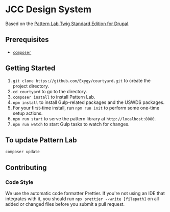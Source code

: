 # JCC Design System

Based on the [Pattern Lab Twig Standard Edition for Drupal](https://github.com/pattern-lab/edition-php-drupal-standard).

## Prerequisites

- [`composer`](https://getcomposer.org)

## Getting Started

1. `git clone https://github.com/Exygy/courtyard.git` to create the project directory.
1. `cd courtyard` to go to the directory.
1. `composer install` to install Pattern Lab.
1. `npm install` to install Gulp-related packages and the USWDS packages.
1. For your first-time install, run `npm run init` to perform some one-time setup actions.
1. `npm run start` to serve the pattern library at `http://localhost:8080`.
1. `npm run watch` to start Gulp tasks to watch for changes.

## To update Pattern Lab

    composer update

## Contributing

### Code Style

We use the automatic code formatter Prettier. If you're not using an IDE that integrates with it, you should run `npx prettier --write [filepath]` on all added or changed files before you submit a pull request.
